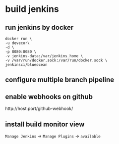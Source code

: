 # build jenkins

## run jenkins by docker

```shell
docker run \
-u devecor\
-d \
-p 8080:8080 \
-v jenkins-data:/var/jenkins_home \
-v /var/run/docker.sock:/var/run/docker.sock \
jenkinsci/blueocean
```

## configure multiple branch pipeline

## enable webhooks on github

http://host:port/github-webhook/

## install build monitor view

`Manage Jenkins` -> `Manage Plugins` -> `available`

